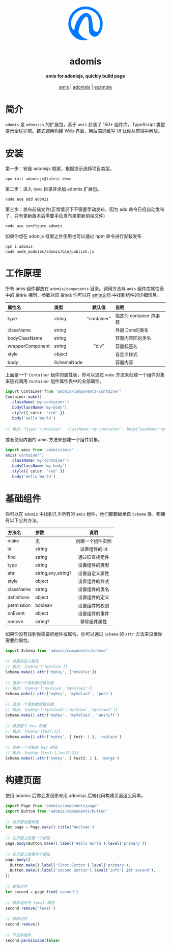 <div align="center">
  <img src="https://github.com/tmkook/adomis/blob/main/docs/img/logo.png?raw=true" width="120" alt="adova" />
  <h1 align="center">adomis</h1>
  <h4 align="center">amis for adonisjs, quickly build page</h4>

[amis](https://baidu.github.io/amis/zh-CN/docs/index) |
[adonisjs](https://docs.adonisjs.com/guides/preface/introduction) |
[example](https://github.com/tmkook/adomis/blob/main/src/widgets)

</div>

# 简介

`adomis` 是 `adonisjs` 的扩展包，基于 `amis` 封装了 150+ 组件库，TypeScript 类型提示全程护航。链式调用构建 Web 界面，用后端思维写 UI 让你从前端中解放。

# 安装

第一步：安装 adonisjs 框架，根据提示选择项目类型。

```shell
npm init adonisjs@latest demo
```

第二步：进入 `demo` 目录并添加 adomis 扩展包。

```shell
node ace add adomis
```

第三步：发布前端文件(正常情况下不需要手动发布，因为 add 命令已经自动发布了，只有更新版本后需要手动发布来更新前端文件)

```shell
node ace configure adomis
```

如果你想在 adonijs 框架之外使用也可以通过 npm 命令进行安装发布

```shell
npm i adomis
node node_modules/adomis/bin/publish.js
```

# 工作原理

所有 amis 组件都放在 `adomis/components` 目录。调用方法与 `amis` 组件库属性表中的 `属性名` 相同，参数对应 `属性值` 你可以在 [amis文档](https://baidu.github.io/amis/zh-CN/components) 中找到组件的详细信息。

| 属性名           | 类型       |   默认值    | 说明                    |
| :--------------- | :--------- | :---------: | :---------------------- |
| type             | string     | "container" | 指定为 container 渲染器 |
| className        | string     |             | 外层 Dom的类名          |
| bodyClassName    | string     |             | 容器内容区的类名        |
| wrapperComponent | string     |    "div"    | 容器标签名              |
| style            | object     |             | 自定义样式              |
| body             | SchemaNode |             | 容器内容                |

上面是一个 `Container` 组件的属性表，你可以通过 `make` 方法来创建一个组件对象来链式调用 `Container` 组件属性表中的全部属性。

```typescript
import Container from 'adomis/components/container'
Container.make()
  .className('my-container')
  .bodyClassName('my-body')
  .style({ color: 'red' })
  .body('Hello World')

// 输出: {type:'container', className:'my-container', bodyClassName:'my-body', style:{color:'red'}, body:'Hello World'}
```

或者使用内置的 amis 方法来创建一个组件对象。

```typescript
import amis from 'adomis/amis'
amis('container')
  .className('my-container')
  .bodyClassName('my-body')
  .style({ color: 'red' })
  .body('Hello World')
```

# 基础组件

你可以在 `adomis` 中找到几乎所有的 `amis` 组件，他们都都继承自 `Schema` 类，都拥有以下公共方法。

| 方法名      | 参数               |       说明       |
| :---------- | :----------------- | :--------------: |
| make        | 无                 | 创建一个组件实例 |
| id          | string             |  设置组件的 id   |
| find        | string             |  通过ID查找组件  |
| type        | string             |  设置组件的类型  |
| attr        | string,any,string? |  设置自定义属性  |
| style       | object             |  设置组件的样式  |
| className   | string             |  设置组件的类名  |
| definitions | object             |  设置组件的定义  |
| permission  | boolean            |  设置组件的权限  |
| onEvent     | object             |  设置组件的事件  |
| remove      | string?            |   移除组件属性   |

如果你没有找到你需要的组件或属性，你可以通过 `Schema` 的 `attr` 方法来设置你需要的属性。

```typescript
import Schema from 'adomis/components/schema'

// 设置自定义属性
// 输出: {myKey:['myValue']}
Schema.make().attr('myKey', ['myValue'])

// 追加一个值到数组最后面
// 输出: {myKey:['myValue','myValue2']}
Schema.make().attr('myKey', 'myValue2', 'push')

// 追加一个值到数组最前面
// 输出: {myKey:['myValue3','myValue','myValue2']}
Schema.make().attr('myKey', 'myValue3', 'unshift')

// 替换整个 key 的值
// 输出: {myKey:{test:1}}
Schema.make().attr('myKey', { test: 1 }, 'replace')

// 合并一个对象到 key 的值
// 输出: {myKey:{test:1,test2:2}}
Schema.make().attr('myKey', { test2: 2 }, 'merge')
```

# 构建页面

使用 adomis 后你会发现原来用 adonisjs 后端代码构建页面这么简单。

```typescript
import Page from 'adomis/components/page'
import Button from 'adomis/components/button'

// 给页面设置标题
let page = Page.make().title('Weclome')

// 在页面上放置一个按钮
page.body(Button.make().label('Hello World').level('primary'))

// 在页面上放置多个按钮
page.body([
  Button.make().label('First Button').level('primary'),
  Button.make().label('Second Button').level('info').id('second'),
])

// 查找组件
let second = page.find('second')

// 移除组件的 level 属性
second.remove('level')

// 移除组件
second.remove()

// 不渲染组件
second.permission(false)
```